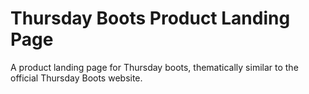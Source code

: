 # Thursday Boots Product Landing Page

A product landing page for Thursday boots, thematically similar to the official Thursday Boots website.
